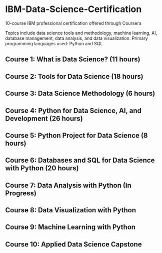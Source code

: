 # IBM-Data-Science-Certification
10-course IBM professional certification offered through Coursera

Topics include data science tools and methodology, machine learning, AI, database management, data analysis, and data visualization.
Primary programming languages used: Python and SQL

## Course 1: What is Data Science? (11 hours)
## Course 2: Tools for Data Science (18 hours)
## Course 3: Data Science Methodology (6 hours)
## Course 4: Python for Data Science, AI, and Development (26 hours)
## Course 5: Python Project for Data Science (8 hours)
## Course 6: Databases and SQL for Data Science with Python (20 hours)
## Course 7: Data Analysis with Python (In Progress)
## Course 8: Data Visualization with Python
## Course 9: Machine Learning with Python
## Course 10: Applied Data Science Capstone
